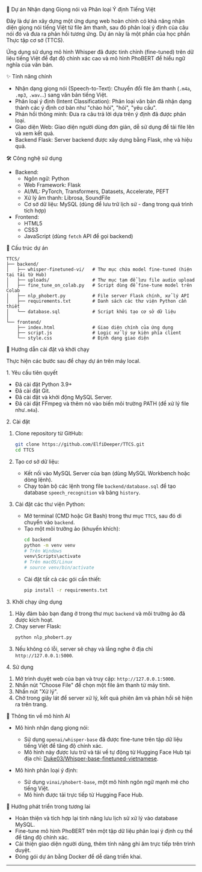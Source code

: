 🎯 Dự án Nhận dạng Giọng nói và Phân loại Ý định Tiếng Việt

Đây là dự án xây dựng một ứng dụng web hoàn chỉnh có khả năng nhận diện giọng nói tiếng Việt từ file âm thanh, sau đó phân loại ý định của câu nói đó và đưa ra phản hồi tương ứng. Dự án này là một phần của học phần Thực tập cơ sở (TTCS).

Ứng dụng sử dụng mô hình Whisper đã được tinh chỉnh (fine-tuned) trên dữ liệu tiếng Việt để đạt độ chính xác cao và mô hình PhoBERT để hiểu ngữ nghĩa của văn bản.

✨ Tính năng chính

  * Nhận dạng giọng nói (Speech-to-Text): Chuyển đổi file âm thanh (`.m4a`, `.mp3`, `.wav`...) sang văn bản tiếng Việt.
  * Phân loại ý định (Intent Classification): Phân loại văn bản đã nhận dạng thành các ý định cơ bản như "chào hỏi", "hỏi", "yêu cầu".
  * Phản hồi thông minh: Đưa ra câu trả lời dựa trên ý định đã được phân loại.
  * Giao diện Web: Giao diện người dùng đơn giản, dễ sử dụng để tải file lên và xem kết quả.
  * Backend Flask: Server backend được xây dựng bằng Flask, nhẹ và hiệu quả.

 🛠️ Công nghệ sử dụng

  * Backend:
      * Ngôn ngữ: Python
      * Web Framework: Flask
      * AI/ML: PyTorch, Transformers, Datasets, Accelerate, PEFT
      * Xử lý âm thanh: Librosa, SoundFile
      * Cơ sở dữ liệu: MySQL (dùng để lưu trữ lịch sử - đang trong quá trình tích hợp)
  * Frontend:
      * HTML5
      * CSS3
      * JavaScript (dùng `fetch` API để gọi backend)

 📁 Cấu trúc dự án

```
TTCS/
├── backend/
│   ├── whisper-finetuned-vi/   # Thư mục chứa model fine-tuned (hiện tại tải từ Hub)
│   ├── uploads/                # Thư mục tạm để lưu file audio upload
│   ├── fine_tune_on_colab.py   # Script dùng để fine-tune model trên Colab
│   ├── nlp_phobert.py          # File server Flask chính, xử lý API
│   ├── requirements.txt        # Danh sách các thư viện Python cần thiết
│   └── database.sql            # Script khởi tạo cơ sở dữ liệu
│
└── frontend/
    ├── index.html              # Giao diện chính của ứng dụng
    ├── script.js               # Logic xử lý sự kiện phía client
    └── style.css               # Định dạng giao diện
```

 🚀 Hướng dẫn cài đặt và khởi chạy

Thực hiện các bước sau để chạy dự án trên máy local.

 1\. Yêu cầu tiên quyết

  * Đã cài đặt Python 3.9+
  * Đã cài đặt Git.
  * Đã cài đặt và khởi động MySQL Server.
  * Đã cài đặt FFmpeg và thêm nó vào biến môi trường PATH (để xử lý file như`.m4a`).

 2\. Cài đặt

1. Clone repository từ GitHub:

    ```bash
    git clone https://github.com/ElfiDeeper/TTCS.git
    cd TTCS
    ```

2.  Tạo cơ sở dữ liệu:

      * Kết nối vào MySQL Server của bạn (dùng MySQL Workbench hoặc dòng lệnh).
      * Chạy toàn bộ các lệnh trong file `backend/database.sql` để tạo database `speech_recognition` và bảng `history`.

3.  Cài đặt các thư viện Python:

      * Mở terminal (CMD hoặc Git Bash) trong thư mục `TTCS`, sau đó di chuyển vào `backend`.
      * Tạo một môi trường ảo (khuyến khích):
        ```bash
        cd backend
        python -m venv venv
        # Trên Windows
        venv\Scripts\activate
        # Trên macOS/Linux
        # source venv/bin/activate
        ```
      * Cài đặt tất cả các gói cần thiết:
        ```bash
        pip install -r requirements.txt
        ```

 3\. Khởi chạy ứng dụng

1.  Hãy đảm bảo bạn đang ở trong thư mục `backend` và môi trường ảo đã được kích hoạt.
2.  Chạy server Flask:
    ```bash
    python nlp_phobert.py
    ```
3.  Nếu không có lỗi, server sẽ chạy và lắng nghe ở địa chỉ `http://127.0.0.1:5000`.

 4\. Sử dụng

1.  Mở trình duyệt web của bạn và truy cập: `http://127.0.0.1:5000`.
2.  Nhấn nút "Choose File" để chọn một file âm thanh từ máy tính.
3.  Nhấn nút "Xử lý".
4.  Chờ trong giây lát để server xử lý, kết quả phiên âm và phản hồi sẽ hiện ra trên trang.

 🧠 Thông tin về mô hình AI

  * Mô hình nhận dạng giọng nói:

      * Sử dụng `openai/whisper-base` đã được fine-tune trên tập dữ liệu tiếng Việt để tăng độ chính xác.
      * Mô hình này được lưu trữ và tải về tự động từ Hugging Face Hub tại địa chỉ: [Duke03/Whisper-base-finetuned-vietnamese](https://huggingface.co/Duke03/Whisper-base-finetuned-vietnamese).
  * Mô hình phân loại ý định:

      * Sử dụng `vinai/phobert-base`, một mô hình ngôn ngữ mạnh mẽ cho tiếng Việt.
      * Mô hình được tải trực tiếp từ Hugging Face Hub.

 🔮 Hướng phát triển trong tương lai

  * Hoàn thiện và tích hợp lại tính năng lưu lịch sử xử lý vào database MySQL.
  * Fine-tune mô hình PhoBERT trên một tập dữ liệu phân loại ý định cụ thể để tăng độ chính xác.
  * Cải thiện giao diện người dùng, thêm tính năng ghi âm trực tiếp trên trình duyệt.
  * Đóng gói dự án bằng Docker để dễ dàng triển khai.

-----
